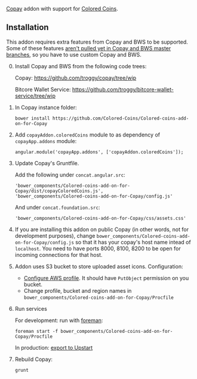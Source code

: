 [Copay](https://github.com/bitpay/copay) addon with support for [Colored Coins](http://coloredcoins.org).

## Installation

This addon requires extra features from Copay and BWS to be supported. Some of these features [aren't pulled yet in Copay and BWS master branches](https://github.com/Colored-Coins/Colored-coins-add-on-for-Copay/blob/master/STATUS.md), so you have to use custom Copay and BWS.

0. Install Copay and BWS from the following code trees:
    
    Copay: https://github.com/troggy/copay/tree/wip

    Bitcore Wallet Service: https://github.com/troggy/bitcore-wallet-service/tree/wip

1. In Copay instance folder:

    ````
    bower install https://github.com/Colored-Coins/Colored-coins-add-on-for-Copay
    ````

2. Add ``copayAddon.coloredCoins`` module to as dependency of ``copayApp.addons`` module:

     ````
     angular.module('copayApp.addons', ['copayAddon.coloredCoins']);
     ````

3. Update Copay's Gruntfile.
    
    Add the following under ``concat.angular.src``:

    ````
    'bower_components/Colored-coins-add-on-for-Copay/dist/copayColoredCoins.js',
    'bower_components/Colored-coins-add-on-for-Copay/config.js'
    ````
    
    And under ``concat.foundation.src``:
    
    ````
    'bower_components/Colored-coins-add-on-for-Copay/css/assets.css'
    ````
4. If you are installing this addon on public Copay (in other words, not for development purposes), change
``bower_components/Colored-coins-add-on-for-Copay/config.js`` so that it has your copay's host name intead of ``localhost``.
You need to have ports 8000, 8100, 8200 to be open for incoming connections for that host.

5. Addon uses S3 bucket to store uploaded asset icons. Configuration:
   - [Configure AWS profile](http://docs.aws.amazon.com/AWSJavaScriptSDK/guide/node-configuring.html). It should have ``PutObject`` permission on you bucket.
   - Change profile, bucket and region names in ``bower_components/Colored-coins-add-on-for-Copay/Procfile``
6. Run services

   For development: run with [foreman](http://ddollar.github.io/foreman/):
   
    ````
    foreman start -f bower_components/Colored-coins-add-on-for-Copay/Procfile
    ````

   In production: [export to Upstart](http://ddollar.github.io/foreman/#EXPORTING)

5. Rebuild Copay:

    ````
    grunt
    ````
